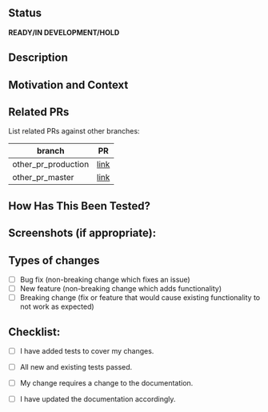 <!--- Provide a general summary of your changes in the Title above -->
## Status
**READY/IN DEVELOPMENT/HOLD**

## Description
<!--- Describe your changes in detail -->

## Motivation and Context
<!--- Why is this change required? What problem does it solve? -->
<!--- If it fixes an open issue, please link to the issue here. -->

## Related PRs
List related PRs against other branches:

branch | PR
------ | ------
other_pr_production | [link]()
other_pr_master | [link]()

## How Has This Been Tested?
<!--- Please describe in detail how you tested your changes. -->
<!--- Include details of your testing environment, tests ran to see how -->
<!--- your change affects other areas of the code, etc. -->

## Screenshots (if appropriate):

## Types of changes
<!--- What types of changes does your code introduce? Put an `x` in all the boxes that apply: -->
- [ ] Bug fix (non-breaking change which fixes an issue)
- [ ] New feature (non-breaking change which adds functionality)
- [ ] Breaking change (fix or feature that would cause existing functionality to not work as expected)

## Checklist:
<!--- Go over all the following points, and put an `x` in all the boxes that apply. -->
<!--- If you're unsure about any of these, don't hesitate to ask. We're here to help! -->

- [ ] I have added tests to cover my changes.
- [ ] All new and existing tests passed.
- [ ] My change requires a change to the documentation.
- [ ] I have updated the documentation accordingly.

